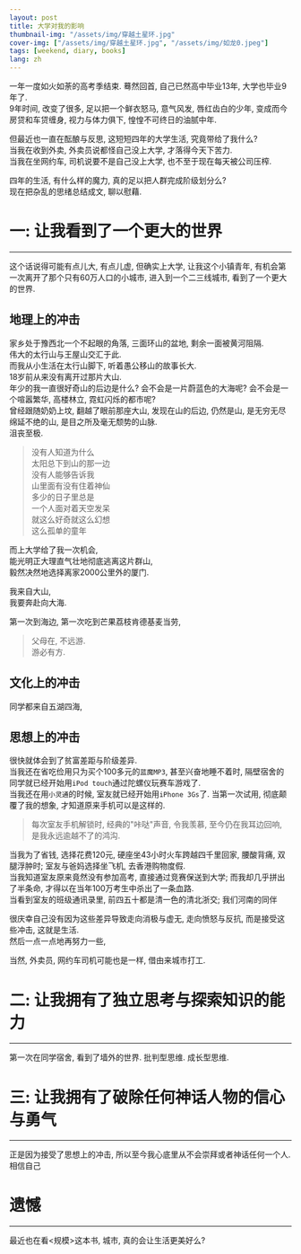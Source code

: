 ```yaml
---
layout: post
title: 大学对我的影响
thumbnail-img: "/assets/img/穿越土星环.jpg"
cover-img: ["/assets/img/穿越土星环.jpg", "/assets/img/如龙0.jpeg"]
tags: [weekend, diary, books]
lang: zh
---
```

一年一度如火如荼的高考季结束. 蓦然回首, 自己已然高中毕业13年, 大学也毕业9年了.  
9年时间, 改变了很多, 足以把一个鲜衣怒马, 意气风发, 唇红齿白的少年, 变成而今房贷和车贷缠身, 视力与体力俱下, 惶惶不可终日的油腻中年.

但最近也一直在酝酿与反思, 这短短四年的大学生活, 究竟带给了我什么?  
当我在收到外卖, 外卖员说都怪自己没上大学, 才落得今天下苦力.  
当我在坐网约车, 司机说要不是自己没上大学, 也不至于现在每天被公司压榨.

四年的生活, 有什么样的魔力, 真的足以把人群完成阶级划分么?  
现在把杂乱的思绪总结成文, 聊以慰藉.

# 一: 让我看到了一个更大的世界

---
这个话说得可能有点儿大, 有点儿虚, 但确实上大学, 让我这个小镇青年, 有机会第一次离开了那个只有60万人口的小城市, 
进入到一个二三线城市, 看到了一个更大的世界.

## 地理上的冲击
家乡处于豫西北一个不起眼的角落, 三面环山的盆地, 剩余一面被黄河阻隔.  
伟大的太行山与王屋山交汇于此. \
而我从小生活在太行山脚下, 听着愚公移山的故事长大. \
18岁前从来没有离开过那片大山. \
年少的我一直很好奇山的后边是什么? 会不会是一片蔚蓝色的大海呢? 会不会是一个喧嚣繁华, 高楼林立, 霓虹闪烁的都市呢?  
曾经跟随奶奶上坟, 翻越了眼前那座大山, 发现在山的后边, 仍然是山, 是无穷无尽绵延不绝的山, 是目之所及毫无颓势的山脉.  
沮丧至极.  

> 没有人知道为什么 <br/>
> 太阳总下到山的那一边 <br/>
> 没有人能够告诉我  <br/>
> 山里面有没有住着神仙 <br/>
> 多少的日子里总是 <br/>
> 一个人面对着天空发呆 <br/>
> 就这么好奇就这么幻想 <br/>
> 这么孤单的童年 <br/>

而上大学给了我一次机会,  
能光明正大理直气壮地彻底逃离这片群山,   
毅然决然地选择离家2000公里外的厦门.

我来自大山, \
我要奔赴向大海. 

第一次到海边, 第一次吃到芒果荔枝肯德基麦当劳, 


> 父母在, 不远游. <br/>
> 游必有方. <br/>



## 文化上的冲击

同学都来自五湖四海, 


## 思想上的冲击
很快就体会到了贫富差距与阶级差异.  
当我还在省吃俭用只为买个100多元的`蓝魔MP3`, 甚至兴奋地睡不着时, 隔壁宿舍的同学就已经开始用`iPod touch`通过陀螺仪玩赛车游戏了.  
当我还在用`小灵通`的时候, 室友就已经开始用`iPhone 3Gs`了. 当第一次试用, 彻底颠覆了我的想象, 才知道原来手机可以是这样的. 
> 每次室友手机解锁时, 经典的"咔哒"声音, 令我羡慕, 至今仍在我耳边回响, 是我永远逾越不了的鸿沟.

当我为了省钱, 选择花费120元, 硬座坐43小时火车跨越四千里回家, 腰酸背痛, 双腿浮肿时; 室友与爸妈选择坐飞机, 去香港购物度假.  
当我知道室友原来竟然没有参加高考, 直接通过竞赛保送到大学; 而我却几乎拼出了半条命, 才得以在当年100万考生中杀出了一条血路.  
当看到室友的班级通讯录里, 前四五十都是清一色的清北浙交; 我们河南的同伴


很庆幸自己没有因为这些差异导致走向消极与虚无, 走向愤怒与反抗, 而是接受这些冲击, 这就是生活.  
然后一点一点地再努力一些, 

当然, 外卖员, 网约车司机可能也是一样, 借由来城市打工.

# 二: 让我拥有了独立思考与探索知识的能力

--- 
第一次在同学宿舍, 看到了墙外的世界. 
批判型思维. 
成长型思维.




# 三: 让我拥有了破除任何神话人物的信心与勇气

--- 
正是因为接受了思想上的冲击, 所以至今我心底里从不会崇拜或者神话任何一个人.  
相信自己

# 遗憾

---

最近也在看<规模>这本书, 城市, 真的会让生活更美好么? 

